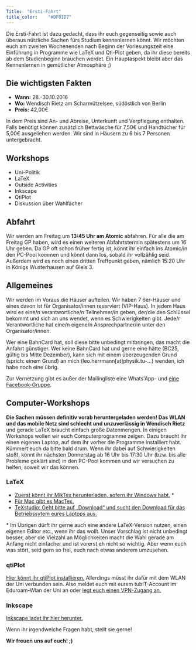 ```yaml
---
Title:	"Ersti-Fahrt"
title_color:	"#DF01D7"
---
```

Die Ersti-Fahrt ist dazu gedacht, dass ihr euch gegenseitig sowie auch überaus nützliche Sachen fürs Studium kennenlernen könnt. Wir möchten euch am zweiten Wochenenden nach Beginn der Vorlesungszeit eine Einführung in Programme wie LaTeX und Qti-Plot geben, da ihr diese bereits ab dem Studienbeginn brauchen werdet. Ein Hauptaspekt bleibt aber das Kennenlernen in gemütlicher Atmosphäre ;)

## Die wichtigsten Fakten
* **Wann:** 28.-30.10.2016
* **Wo:** Wendisch Rietz am Scharmützelsee, südöstlich von Berlin
* **Preis:** 42,00€

In dem Preis sind An- und Abreise, Unterkunft und Verpflegung enthalten. Falls benötigt können zusätzlich Bettwäsche für 7,50€ und Handtücher für 5,00€ ausgeliehen werden.
Wir sind in Häusern zu 6 bis 7 Personen untergebracht.

## Workshops
* Uni-Politik
* LaTeX
* Outside Activities
* Inkscape
* QtiPlot
* Diskussion über Wahlfächer

## Abfahrt
Wir werden am Freitag um **13:45 Uhr am Atomic** abfahren.
Für alle die am Freitag GP haben, wird es einen weiteren Abfahrtstermin spätestens um 16 Uhr geben.
Da GP oft schon früher fertig ist, könnt ihr einfach ins Atomic/in den PC-Pool kommen und könnt dann los, sobald ihr vollzählig seid.
Außerdem wird es noch einen dritten Treffpunkt geben, nämlich 15:20 Uhr in Königs Wusterhausen auf Gleis 3.

## Allgemeines
Wir werden im Voraus die Häuser aufteilen. Wir haben 7 6er-Häuser und eines davon ist für Organisator/innen reserviert (VIP-Haus). In jedem Haus wird es eine/n verantwortliche/n Teilnehmer/in geben, der/die den Schlüssel bekommt und sich an uns wendet, wenn es Schwierigkeiten gibt. Jede/r Verantwortliche hat eine/n eigene/n Ansprechpartner/in unter den Organisator/innen.

Wer eine BahnCard hat, soll diese bitte unbedingt mitbringen, das macht die Anfahrt günstiger. Wer keine BahnCard hat und gerne eine hätte (BC25, gültig bis Mitte Dezember), kann sich mit einem überzeugenden Grund (sprich: einem Grund) an mich (leo.herrmann[at]physik.tu-...) wenden, ich habe noch eine übrig.

Zur Vernetzung gibt es außer der Mailingliste eine Whats'App- und [eine Facebook-Gruppe](https://www.facebook.com/groups/517190595157808/ "Facebook").

## Computer-Workshops
**Die Sachen müssen definitiv vorab heruntergeladen werden! Das WLAN und das mobile Netz sind schlecht und unzuverlässig in Wendisch Rietz** und gerade LaTeX braucht einfach große Datenmengen.
In einigen Workshops wollen wir euch Computerprogramme zeigen. Dazu braucht ihr einen eigenen Laptop, auf dem ihr vorher die Programme installiert habt. Kümmert euch da bitte bald drum. Wenn ihr dabei auf Schwierigkeiten stoßt, könnt ihr nächsten Donnerstag ab 16 Uhr bis 17:30 Uhr (bzw. bis alle Probleme geklärt sind) in den PC-Pool kommen und wir versuchen zu helfen, soweit wir das können.

### LaTeX
* [Zuerst könnt ihr MikTex herunterladen, sofern ihr Windows habt.](http://miktex.org/download "MikTex") *
* [Für Mac gibt es MacTex.](https://tug.org/mactex/mactex-download.html "MacTex")
* [TeXstudio: Geht bitte auf „Download“ und sucht den Download für das Betriebssytem eures Laptops aus.](http://www.texstudio.org "TeXstudio")

\* Im Übrigen dürft ihr gerne auch eine andere LaTeX-Version nutzen, einen eigenen Editor etc., wenn ihr das wollt. Unser Vorschlag ist nicht unbedingt besser, aber die Vielzahl an Möglichkeiten macht die Wahl gerade am Anfang nicht einfacher und ist vorerst eh nicht so wichtig. Aber wenn euch was stört, seid gern so frei, euch nach etwas anderem umzusehen.

### qtiPlot
[Hier könnt ihr qtiPlot installieren.](https://www.physik.tu-berlin.de/qtiplot "qtiPlot") Allerdings müsst ihr dafür mit dem WLAN der Uni verbunden sein. Also meldet euch mit eurem tubIT-Account im Eduroam-Wlan der Uni an oder [legt euch einen VPN-Zugang an.](https://www.tubit.tu-berlin.de/menue/dienste/kommunikation_internet/vpn "Eine Anleitung")


### Inkscape
[Inkscape ladet ihr hier herunter.](https://inkscape.org/en/download "Inkscape")


Wenn ihr irgendwelche Fragen habt, stellt sie gerne!

**Wir freuen uns auf euch! ;)**
